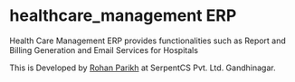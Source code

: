 # healthcare_management ERP

Health Care Management ERP provides functionalities such as Report and Billing Generation and Email Services for Hospitals

This is Developed by <a href="http://rohanparikh.me">Rohan Parikh</a> at SerpentCS Pvt. Ltd. Gandhinagar.




